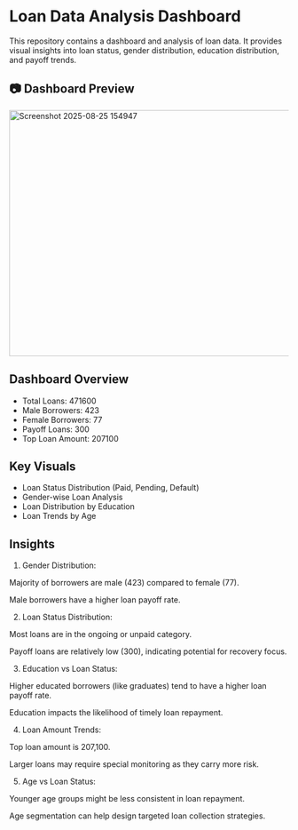 # Loan Data Analysis Dashboard

This repository contains a dashboard and analysis of loan data. It provides visual insights into loan status, gender distribution, education distribution, and payoff trends.

## 📷 Dashboard Preview

<img width="1288" height="443" alt="Screenshot 2025-08-25 154947" src="https://github.com/user-attachments/assets/ba364c1c-1339-45f6-b089-5dfb440a75fc" />


## Dashboard Overview
- Total Loans: 471600
- Male Borrowers: 423
- Female Borrowers: 77
- Payoff Loans: 300
- Top Loan Amount: 207100

## Key Visuals
- Loan Status Distribution (Paid, Pending, Default)
- Gender-wise Loan Analysis
- Loan Distribution by Education
- Loan Trends by Age

## Insights
1. Gender Distribution:

Majority of borrowers are male (423) compared to female (77).

Male borrowers have a higher loan payoff rate.


2. Loan Status Distribution:

Most loans are in the ongoing or unpaid category.

Payoff loans are relatively low (300), indicating potential for recovery focus.


3. Education vs Loan Status:

Higher educated borrowers (like graduates) tend to have a higher loan payoff rate.

Education impacts the likelihood of timely loan repayment.


4. Loan Amount Trends:

Top loan amount is 207,100.

Larger loans may require special monitoring as they carry more risk.


5. Age vs Loan Status:

Younger age groups might be less consistent in loan repayment.

Age segmentation can help design targeted loan collection strategies.
